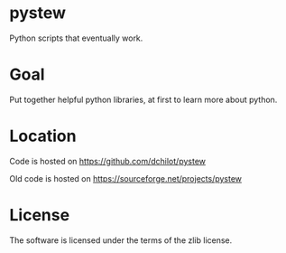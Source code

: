 pystew
======

Python scripts that eventually work.

Goal
====

Put together helpful python libraries, at first to learn more about python.

Location
========

Code is hosted on https://github.com/dchilot/pystew

Old code is hosted on https://sourceforge.net/projects/pystew

License
=======

The software is licensed under the terms of the zlib license.
